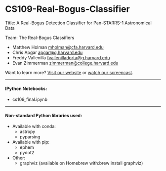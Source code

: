 # CS109-Real-Bogus-Classifier

Title: A Real-Bogus Detection Classifier for Pan-STARRS-1 Astronomical Data

Team: The Real-Bogus Classifiers

* Matthew Holman [mholman@cfa.harvard.edu](mailto:mholman@cfa.harvard.edu)
* Chris Apgar [apgar@g.harvard.edu](mailto:apgar@g.harvard.edu)
* Freddy Vallenilla [fvallenilladorta@g.harvard.edu](mailto:fvallenilladorta@g.harvard.edu)
* Evan Zimmerman [zimmerman@college.harvard.edu](mailto:zimmerman@college.harvard.edu)

Want to learn more? [Visit our website](http://realbogus.weebly.com/) or [watch our screencast](https://vimeo.com/148571721).

--------

#### IPython Notebooks:

* cs109_final.ipynb

--------

#### Non-standard Python libraries used:

* Available with conda:
  * astropy
  * pyparsing
* Available with pip:
  * ephem
  * pydot2
* Other:
  * graphviz (available on Homebrew with:brew install graphviz)
